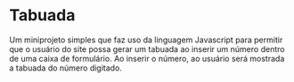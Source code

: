 # Tabuada

Um miniprojeto simples que faz uso da linguagem Javascript para permitir que o usuário do site possa gerar um tabuada ao inserir um número dentro de uma caixa de formulário. Ao inserir o número, ao usuário será mostrada a tabuada do número digitado.
